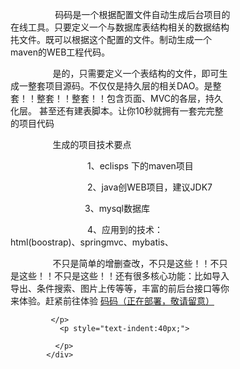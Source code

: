  <div class="text-left strp-div-cnt"  style="width:70%;display:inline-block;">
		   <p style="text-indent:40px;">
		       &nbsp &nbsp &nbsp &nbsp 码码是一个根据配置文件自动生成后台项目的在线工具。只要定义一个与数据库表结构相关的数据结构扥文件。既可以根据这个配置的文件。制动生成一个maven的WEB工程代码。
	</p><p style="text-indent:40px;">
		       &nbsp &nbsp &nbsp &nbsp是的，只需要定义一个表结构的文件，即可生成一整套项目源码。不仅仅是持久层的相关DAO。是整套！！整套！！整套！！包含页面、MVC的各层，持久化层。
		      甚至还有建表脚本。让你10秒就拥有一套完完整的项目代码</p>
<p style="text-indent:40px;">
                                &nbsp &nbsp &nbsp &nbsp生成的项目技术要点    
              </p>
              <p style="text-indent:60px;">
                 &nbsp &nbsp &nbsp &nbsp &nbsp &nbsp &nbsp &nbsp 1、eclisps 下的maven项目           
              </p>
               <p style="text-indent:60px;">
                 &nbsp &nbsp &nbsp &nbsp &nbsp &nbsp &nbsp &nbsp 2、java创WEB项目，建议JDK7
              </p>
              <p style="text-indent:60px;">
                  &nbsp &nbsp &nbsp &nbsp &nbsp &nbsp &nbsp &nbsp3、mysql数据库
              </p>
              <p style="text-indent:60px;">
                 &nbsp &nbsp &nbsp &nbsp &nbsp &nbsp &nbsp &nbsp 4、应用到的技术：html(boostrap)、springmvc、mybatis、
              </p>
              <p style="text-indent:40px;">
	 &nbsp &nbsp &nbsp &nbsp不只是简单的增删查改，不只是这些！！不只是这些！！不只是这些！！还有很多核心功能：比如导入导出、条件搜索、图片上传等等，丰富的前后台接口等你来体验。赶紧前往体验 <a href="www.baidu.com">码码（正在部署，敬请留意）</a>
              </p>	
              <p style="text-indent:40px;">
		     
             </p>	
               <p style="text-indent:40px;">
                
              </p>
		    </div>

